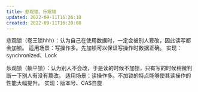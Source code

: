 ```yaml
---
title: 悲观锁、乐观锁
updated: 2022-09-11T16:26:18
created: 2022-09-11T16:20:08
---
```


悲观锁（卷王锁hhh）：认为自己在使用数据时，一定会被别人篡改，因此读写都会加锁。
适用场景：写操作多。先加锁可以保证写操作时数据正确。
实现：synchronized、Lock

乐观锁（躺平锁）：认为别人不会改，于是读的时候不加锁，只有写的时候稍微判断一下别人有没有篡改。
适用场景：读操作多。不加锁的特点能够使其读操作的性能大幅提升。
实现：版本号、CAS自旋
